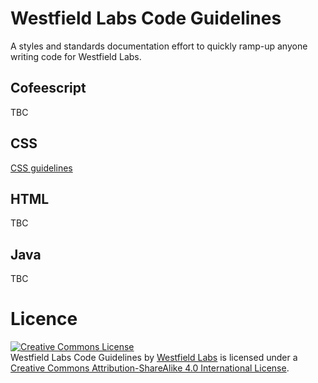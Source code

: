 # Westfield Labs Code Guidelines

A styles and standards documentation effort to quickly ramp-up anyone writing code for Westfield Labs.

## Cofeescript
TBC

## CSS
[CSS guidelines](css/)

## HTML
TBC

## Java
TBC

# Licence
<a rel="license" href="http://creativecommons.org/licenses/by-sa/4.0/"><img alt="Creative Commons License" style="border-width:0" src="https://i.creativecommons.org/l/by-sa/4.0/88x31.png" /></a><br /><span xmlns:dct="http://purl.org/dc/terms/" property="dct:title">Westfield Labs Code Guidelines</span> by <a xmlns:cc="http://creativecommons.org/ns#" href="https://github.com/westfieldlabs/westfield_code_guidelines" property="cc:attributionName" rel="cc:attributionURL">Westfield Labs</a> is licensed under a <a rel="license" href="http://creativecommons.org/licenses/by-sa/4.0/">Creative Commons Attribution-ShareAlike 4.0 International License</a>.

